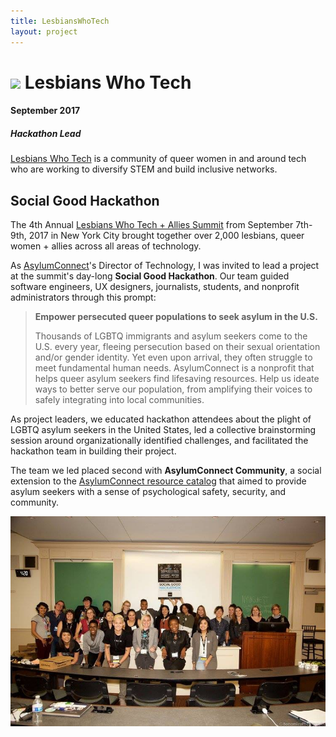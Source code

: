 ```yaml
---
title: LesbiansWhoTech
layout: project
---
```

# ![][10] Lesbians Who Tech
#### September 2017
##### Hackathon Lead

[Lesbians Who Tech][2] is a community of queer women in and around tech who are working to diversify STEM and build inclusive networks.

## Social Good Hackathon

The 4th Annual [Lesbians Who Tech + Allies Summit][3] from September 7th-9th, 2017 in New York City brought together over 2,000 lesbians, queer women + allies across all areas of technology.

As [AsylumConnect][4]'s Director of Technology, I was invited to lead a project at the summit's day-long **Social Good Hackathon**. Our team guided software engineers, UX designers, journalists, students, and nonprofit administrators through this prompt:

> **Empower persecuted queer populations to seek asylum in the U.S.**
>
> Thousands ​of LGBTQ immigrants and asylum seekers come to the U.S. every year, fleeing persecution based on their sexual orientation and/or gender identity. Yet even upon arrival, they often struggle to meet fundamental human needs. AsylumConnect is a nonprofit that helps queer asylum seekers find lifesaving resources. Help us ideate ways to better serve our population, from amplifying their voices to safely integrating into local communities.

As project leaders, we educated hackathon attendees about the plight of LGBTQ asylum seekers in the United States, led a collective brainstorming session around organizationally identified challenges, and facilitated the hackathon team in building their project.

The team we led placed second with **AsylumConnect Community**, a social extension to the [AsylumConnect resource catalog][9] that aimed to provide asylum seekers with a sense of psychological safety, security, and community.

![LWT Hackathon][8]

[1]: /assets/images/lwt-speaker-bio.png
[2]: https://lesbianswhotech.org/
[3]: https://lesbianswhotech.org/newyork2017/
[4]: http://www.asylumconnect.org/
[5]: /assets/images/lwt-hackathon-message-boards.png
[6]: /assets/images/lwt-hackathon-search.png
[7]: /assets/images/lwt-hackathon-1.jpg
[8]: /assets/images/lwt-hackathon-2.jpg
[9]: http://www.asylumconnectcatalog.org/
[10]: /assets/images/lwt-summit-icon.png
